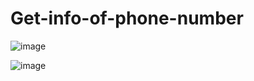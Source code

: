 # Get-info-of-phone-number

![image](https://github.com/user-attachments/assets/c095b6e3-62e1-4478-a261-82cc1cdc1e96)

![image](https://github.com/user-attachments/assets/e5af4f1a-4c28-4526-8941-9bb211ef0935)
